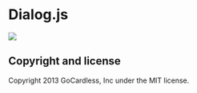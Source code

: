 # Dialog.js

![](https://circleci.com/gh/gocardless/dialog.js.png?circle-token=:circle-token)

## Copyright and license

Copyright 2013 GoCardless, Inc under the MIT license.
